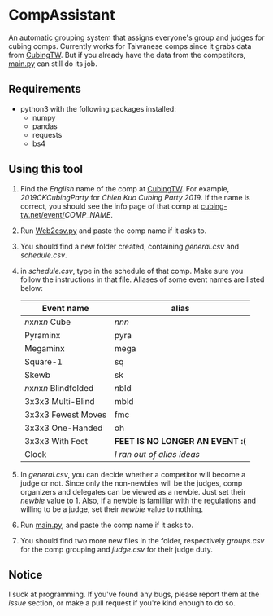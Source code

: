 CompAssistant
=
An automatic grouping system that assigns everyone's group and judges for cubing comps. 
Currently works for Taiwanese comps since it grabs data from [CubingTW](https://cubing-tw.net). But if you already have the data from the competitors, [main.py](./main.py) can still do its job.

## Requirements
- python3 with the following packages installed:
    - numpy
    - pandas
    - requests
    - bs4

## Using this tool
1. Find the *English* name of the comp at [CubingTW](https://cubing-tw.net). For example, *2019CKCubingParty* for *Chien Kuo Cubing Party 2019*. If the name is correct, you should see the info page of that comp at [cubing-tw.net/event/](https://cubing-tw.net/event/)*COMP_NAME*.
2. Run [Web2csv.py](./Web2csv.py) and paste the comp name if it asks to.
3. You should find a new folder created, containing *general.csv* and *schedule.csv*.
4. in *schedule.csv*, type in the schedule of that comp. Make sure you follow the instructions in that file. Aliases of some event names are listed below:


    | Event name | alias |
    | -------- | -------- |
    | *n*x*n*x*n* Cube | *nnn* |
    | Pyraminx | pyra |
    | Megaminx | mega |
    | Square-1 | sq |
    | Skewb | sk |
    | *n*x*n*x*n* Blindfolded| *n*bld |
    | 3x3x3 Multi-Blind | mbld|
    | 3x3x3 Fewest Moves | fmc|
    | 3x3x3 One-Handed | oh|
    | 3x3x3 With Feet | **FEET IS NO LONGER AN EVENT :(**|
    | Clock | *I ran out of alias ideas* | 
    
5. In *general.csv*, you can decide whether a competitor will become a judge or not. Since only the non-newbies will be the judges, comp organizers and delegates can be viewed as a newbie. Just set their *newbie* value to 1. Also, if a newbie is familliar with the regulations and willing to be a judge, set their *newbie* value to nothing.
6. Run [main.py](./main.py), and paste the comp name if it asks to.
7. You should find two more new files in the folder, respectively *groups.csv* for the comp grouping and *judge.csv* for their judge duty.

## Notice
I suck at programming. If you've found any bugs, please report them at the *issue* section, or make a pull request if you're kind enough to do so.
